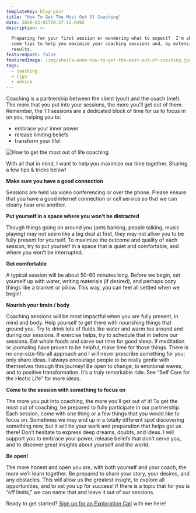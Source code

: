 ```yaml
---
templateKey: blog-post
title: "How To Get The Most Out Of Coaching"
date: 2020-02-02T20:37:12.649Z
description: >-

  Preparing for your first session or wondering what to expect?  I'm sharing
  some tips to help you maximize your coaching sessions and, by extension,  your
  results.
featuredpost: false
featuredImage: /img/sheila-anne-how-to-get-the-most-out-of-coaching.jpg
tags:
  - coaching
  - tips
  - advice
---
```


Coaching is a partnership between the client (you!) and the coach (me!). The more that you put into your sessions, the more you’ll get out of them. Remember, the 1:1 sessions are a dedicated block of time for us to focus in on you, helping you to:

- embrace your inner power
- release limiting beliefs
- transform your life!

![How to get the most out of life coaching](/img/sheila-anne-how-to-get-the-most-out-of-coaching.jpg)

With all that in mind, I want to help you maximize our time together. Sharing a few tips & tricks below!

**Make sure you have a good connection**

Sessions are held via video conferencing or over the phone. Please ensure that you have a good internet connection or cell service so that we can clearly hear one another.

**Put yourself in a space where you won’t be distracted**

Though things going on around you (pets barking, people talking, music playing) may not seem like a big deal at first, they may not allow you to be fully present for yourself. To maximize the outcome and quality of each session, try to put yourself in a space that is quiet and comfortable, and where you won’t be interrupted.

**Get comfortable**

A typical session will be about 50-60 minutes long. Before we begin, set yourself up with water, writing materials (if desired), and perhaps cozy things like a blanket or pillow. This way, you can feel all settled when we begin!

**Nourish your brain / body**

Coaching sessions will be most impactful when you are fully present, in mind and body. Help yourself to get there with nourishing things that ground you. Try to drink lots of fluids like water and warm tea around and during our sessions. If exercise helps, try to schedule that in before our sessions. Eat whole foods and carve out time for good sleep. If meditation or journaling have proven to be helpful, make time for those things. There is no one-size-fits-all approach and I will never prescribe something for you; only share ideas. I always encourage people to be really gentle with themselves through this journey! Be open to change, to emotional waves, and to positive transformation. It’s a truly remarkable ride. See “Self Care for the Hectic Life” for more ideas.

**Come to the session with something to focus on**

The more you put into coaching, the more you’ll get out of it! To get the most out of coaching, be prepared to fully participate in our partnership. Each session, come with one thing or a few things that you would like to focus on. Sometimes we may end up in a totally different spot discovering something new, but it will be your work and preparation that helps get us there! Don’t hesitate to express deep dreams, doubts, and ideas. I will support you to embrace your power, release beliefs that don’t serve you, and to discover great insights about yourself and the world.

**Be open!**

The more honest and open you are, with both yourself and your coach, the more we’ll learn together. Be prepared to share your story, your desires, and any obstacles. This will allow us the greatest insight, to explore all opportunities, and to set you up for success! If there is a topic that for you is “off limits,” we can name that and leave it out of our sessions.

Ready to get started? [Sign up for an Exploration Call](/working-together/) with me here!
